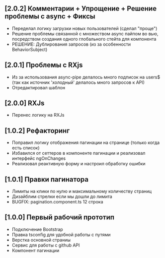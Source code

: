 ## [2.0.2] Комментарии + Упрощение + Решение проблемы с async + Фиксы
* Переделал логику загрузки новых пользователей (сделал "проще")
* Решение проблемы связанной с множеством async пайпом во вью, посредством создания одного глобального стейта для компонента
* РЕШЕНИЕ: Дублирования запросов (из за особенности BehaviorSubject)

## [2.0.1] Проблемы с RXjs
* Из за использования async-pipe делалось много подписок на users$ (так как источник 'холодный' делалось много запросов к API)
* Отредактировал шаблон

## [2.0.0] RXJs
* Перенес логику на RXJs

## [1.0.2] Рефакторинг
* Поправил логику отображения пагинации на странице (только когда есть список)
* Избавился от сеттеров в компоненте пагинации и реализовал интерфейс ngOnChanges
* Реализовал реактивную форму и настроил обработку ошибки

## [1.0.1] Правки пагинатора
* Лимиты на клики по нулю и максимальному количеству страниц
* Дизайблим стрелки если мы дошли до лимита
* BUGFIX: pagination.component.ts 12 строка

## [1.0.0] Первый рабочий прототип
* Подключение Bootstrap
* Правка tsconfig для удобной работы с путями
* Верстка основной страниы
* Сервис для работы с github API
* Компонент пагинации